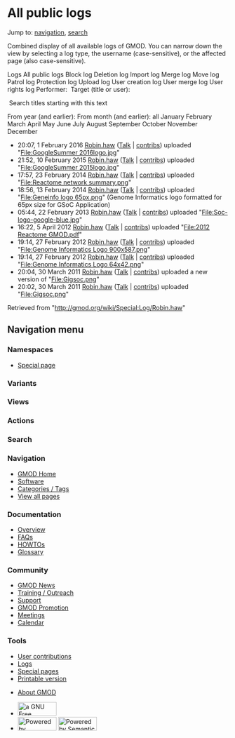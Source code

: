 <div id="mw-page-base" class="noprint">

</div>

<div id="mw-head-base" class="noprint">

</div>

<div id="content" class="mw-body" role="main">

<span id="top"></span>

<div id="mw-js-message" style="display:none;">

</div>



# <span dir="auto">All public logs</span>

<div id="bodyContent">

<div id="contentSub">

</div>

<div id="jump-to-nav" class="mw-jump">

Jump to: [navigation](#mw-navigation), [search](#p-search)

</div>

<div id="mw-content-text">

Combined display of all available logs of GMOD. You can narrow down the
view by selecting a log type, the username (case-sensitive), or the
affected page (also case-sensitive).

Logs All public logs Block log Deletion log Import log Merge log Move
log Patrol log Protection log Upload log User creation log User merge
log User rights log <span style="white-space: nowrap">Performer: </span>
<span style="white-space: nowrap">Target (title or user): </span>

 Search titles starting with this text

From year (and earlier): From month (and earlier): all January February
March April May June July August September October November December

- 20:07, 1 February 2016
  <a href="/wiki/User:Robin.haw" class="mw-userlink"
  title="User:Robin.haw">Robin.haw</a>
  <span class="mw-usertoollinks">(<a
  href="/mediawiki/index.php?title=User_talk:Robin.haw&amp;action=edit&amp;redlink=1"
  class="new" title="User talk:Robin.haw (page does not exist)">Talk</a>
  \|
  [contribs](/wiki/Special:Contributions/Robin.haw "Special:Contributions/Robin.haw"))</span>
  uploaded "[File:GoogleSummer
  2016logo.jpg](/wiki/File:GoogleSummer_2016logo.jpg "File:GoogleSummer 2016logo.jpg")"
- 21:52, 10 February 2015
  <a href="/wiki/User:Robin.haw" class="mw-userlink"
  title="User:Robin.haw">Robin.haw</a>
  <span class="mw-usertoollinks">(<a
  href="/mediawiki/index.php?title=User_talk:Robin.haw&amp;action=edit&amp;redlink=1"
  class="new" title="User talk:Robin.haw (page does not exist)">Talk</a>
  \|
  [contribs](/wiki/Special:Contributions/Robin.haw "Special:Contributions/Robin.haw"))</span>
  uploaded "[File:GoogleSummer
  2015logo.jpg](/wiki/File:GoogleSummer_2015logo.jpg "File:GoogleSummer 2015logo.jpg")"
- 17:57, 23 February 2014
  <a href="/wiki/User:Robin.haw" class="mw-userlink"
  title="User:Robin.haw">Robin.haw</a>
  <span class="mw-usertoollinks">(<a
  href="/mediawiki/index.php?title=User_talk:Robin.haw&amp;action=edit&amp;redlink=1"
  class="new" title="User talk:Robin.haw (page does not exist)">Talk</a>
  \|
  [contribs](/wiki/Special:Contributions/Robin.haw "Special:Contributions/Robin.haw"))</span>
  uploaded "[File:Reactome network
  summary.png](/wiki/File:Reactome_network_summary.png "File:Reactome network summary.png")"
- 18:56, 13 February 2014
  <a href="/wiki/User:Robin.haw" class="mw-userlink"
  title="User:Robin.haw">Robin.haw</a>
  <span class="mw-usertoollinks">(<a
  href="/mediawiki/index.php?title=User_talk:Robin.haw&amp;action=edit&amp;redlink=1"
  class="new" title="User talk:Robin.haw (page does not exist)">Talk</a>
  \|
  [contribs](/wiki/Special:Contributions/Robin.haw "Special:Contributions/Robin.haw"))</span>
  uploaded "[File:Geneinfo logo
  65px.png](/wiki/File:Geneinfo_logo_65px.png "File:Geneinfo logo 65px.png")"
  <span class="comment">(Genome Informatics logo formatted for 65px size
  for GSoC Application)</span>
- 05:44, 22 February 2013
  <a href="/wiki/User:Robin.haw" class="mw-userlink"
  title="User:Robin.haw">Robin.haw</a>
  <span class="mw-usertoollinks">(<a
  href="/mediawiki/index.php?title=User_talk:Robin.haw&amp;action=edit&amp;redlink=1"
  class="new" title="User talk:Robin.haw (page does not exist)">Talk</a>
  \|
  [contribs](/wiki/Special:Contributions/Robin.haw "Special:Contributions/Robin.haw"))</span>
  uploaded
  "[File:Soc-logo-google-blue.jpg](/wiki/File:Soc-logo-google-blue.jpg "File:Soc-logo-google-blue.jpg")"
- 16:22, 5 April 2012 <a href="/wiki/User:Robin.haw" class="mw-userlink"
  title="User:Robin.haw">Robin.haw</a>
  <span class="mw-usertoollinks">(<a
  href="/mediawiki/index.php?title=User_talk:Robin.haw&amp;action=edit&amp;redlink=1"
  class="new" title="User talk:Robin.haw (page does not exist)">Talk</a>
  \|
  [contribs](/wiki/Special:Contributions/Robin.haw "Special:Contributions/Robin.haw"))</span>
  uploaded "[File:2012 Reactome
  GMOD.pdf](/wiki/File:2012_Reactome_GMOD.pdf "File:2012 Reactome GMOD.pdf")"
- 19:14, 27 February 2012
  <a href="/wiki/User:Robin.haw" class="mw-userlink"
  title="User:Robin.haw">Robin.haw</a>
  <span class="mw-usertoollinks">(<a
  href="/mediawiki/index.php?title=User_talk:Robin.haw&amp;action=edit&amp;redlink=1"
  class="new" title="User talk:Robin.haw (page does not exist)">Talk</a>
  \|
  [contribs](/wiki/Special:Contributions/Robin.haw "Special:Contributions/Robin.haw"))</span>
  uploaded "[File:Genome Informatics Logo
  900x587.png](/wiki/File:Genome_Informatics_Logo_900x587.png "File:Genome Informatics Logo 900x587.png")"
- 19:14, 27 February 2012
  <a href="/wiki/User:Robin.haw" class="mw-userlink"
  title="User:Robin.haw">Robin.haw</a>
  <span class="mw-usertoollinks">(<a
  href="/mediawiki/index.php?title=User_talk:Robin.haw&amp;action=edit&amp;redlink=1"
  class="new" title="User talk:Robin.haw (page does not exist)">Talk</a>
  \|
  [contribs](/wiki/Special:Contributions/Robin.haw "Special:Contributions/Robin.haw"))</span>
  uploaded "[File:Genome Informatics Logo
  64x42.png](/wiki/File:Genome_Informatics_Logo_64x42.png "File:Genome Informatics Logo 64x42.png")"
- 20:04, 30 March 2011
  <a href="/wiki/User:Robin.haw" class="mw-userlink"
  title="User:Robin.haw">Robin.haw</a>
  <span class="mw-usertoollinks">(<a
  href="/mediawiki/index.php?title=User_talk:Robin.haw&amp;action=edit&amp;redlink=1"
  class="new" title="User talk:Robin.haw (page does not exist)">Talk</a>
  \|
  [contribs](/wiki/Special:Contributions/Robin.haw "Special:Contributions/Robin.haw"))</span>
  uploaded a new version of
  "[File:Gigsoc.png](/wiki/File:Gigsoc.png "File:Gigsoc.png")"
- 20:02, 30 March 2011
  <a href="/wiki/User:Robin.haw" class="mw-userlink"
  title="User:Robin.haw">Robin.haw</a>
  <span class="mw-usertoollinks">(<a
  href="/mediawiki/index.php?title=User_talk:Robin.haw&amp;action=edit&amp;redlink=1"
  class="new" title="User talk:Robin.haw (page does not exist)">Talk</a>
  \|
  [contribs](/wiki/Special:Contributions/Robin.haw "Special:Contributions/Robin.haw"))</span>
  uploaded "[File:Gigsoc.png](/wiki/File:Gigsoc.png "File:Gigsoc.png")"

</div>

<div class="printfooter">

Retrieved from "<http://gmod.org/wiki/Special:Log/Robin.haw>"

</div>

<div id="catlinks" class="catlinks catlinks-allhidden">

</div>

<div class="visualClear">

</div>

</div>

</div>

<div id="mw-navigation">

## Navigation menu

<div id="mw-head">



<div id="left-navigation">

<div id="p-namespaces" class="vectorTabs" role="navigation"
aria-labelledby="p-namespaces-label">

### Namespaces

- <span id="ca-nstab-special">[Special
  page](/wiki/Special:Log/Robin.haw "This is a special page, you cannot edit the page itself")</span>

</div>

<div id="p-variants" class="vectorMenu emptyPortlet" role="navigation"
aria-labelledby="p-variants-label">

### 

### Variants[](#)

<div class="menu">

</div>

</div>

</div>

<div id="right-navigation">

<div id="p-views" class="vectorTabs emptyPortlet" role="navigation"
aria-labelledby="p-views-label">

### Views

</div>

<div id="p-cactions" class="vectorMenu emptyPortlet" role="navigation"
aria-labelledby="p-cactions-label">

### Actions[](#)

<div class="menu">

</div>

</div>

<div id="p-search" role="search">

### Search

<div id="simpleSearch">

</div>

</div>

</div>

</div>

<div id="mw-panel">

<div id="p-logo" role="banner">

<a href="/wiki/Main_Page"
style="background-image: url(http://gmod.org/images/GMOD-cogs.png);"
title="Visit the main page"></a>

</div>

<div id="p-Navigation" class="portal" role="navigation"
aria-labelledby="p-Navigation-label">

### Navigation

<div class="body">

- <span id="n-GMOD-Home">[GMOD Home](/wiki/Main_Page)</span>
- <span id="n-Software">[Software](/wiki/GMOD_Components)</span>
- <span id="n-Categories-.2F-Tags">[Categories /
  Tags](/wiki/Categories)</span>
- <span id="n-View-all-pages">[View all
  pages](/wiki/Special:AllPages)</span>

</div>

</div>

<div id="p-Documentation" class="portal" role="navigation"
aria-labelledby="p-Documentation-label">

### Documentation

<div class="body">

- <span id="n-Overview">[Overview](/wiki/Overview)</span>
- <span id="n-FAQs">[FAQs](/wiki/Category:FAQ)</span>
- <span id="n-HOWTOs">[HOWTOs](/wiki/Category:HOWTO)</span>
- <span id="n-Glossary">[Glossary](/wiki/Glossary)</span>

</div>

</div>

<div id="p-Community" class="portal" role="navigation"
aria-labelledby="p-Community-label">

### Community

<div class="body">

- <span id="n-GMOD-News">[GMOD News](/wiki/GMOD_News)</span>
- <span id="n-Training-.2F-Outreach">[Training /
  Outreach](/wiki/Training_and_Outreach)</span>
- <span id="n-Support">[Support](/wiki/Support)</span>
- <span id="n-GMOD-Promotion">[GMOD
  Promotion](/wiki/GMOD_Promotion)</span>
- <span id="n-Meetings">[Meetings](/wiki/Meetings)</span>
- <span id="n-Calendar">[Calendar](/wiki/Calendar)</span>

</div>

</div>

<div id="p-tb" class="portal" role="navigation"
aria-labelledby="p-tb-label">

### Tools

<div class="body">

- <span id="t-contributions">[User
  contributions](/wiki/Special:Contributions/Robin.haw "A list of contributions of this user")</span>
- <span id="t-log">[Logs](/wiki/Special:Log/Robin.haw)</span>
- <span id="t-specialpages"><a href="/wiki/Special:SpecialPages" accesskey="q"
  title="A list of all special pages [q]">Special pages</a></span>
- <span id="t-print"><a
  href="/mediawiki/index.php?title=Special:Log/Robin.haw&amp;printable=yes"
  rel="alternate" accesskey="p"
  title="Printable version of this page [p]">Printable version</a></span>

</div>

</div>

</div>

</div>

<div id="footer" role="contentinfo">

- <span id="footer-places-about">[About
  GMOD](/wiki/GMOD:About "GMOD:About")</span>

<!-- -->

- <span id="footer-copyrightico">[<img src="http://www.gnu.org/graphics/gfdl-logo-small.png" width="88"
  height="31" alt="a GNU Free Documentation License" />](http://www.gnu.org/licenses/fdl-1.3.html)</span>
- <span id="footer-poweredbyico">[<img src="/mediawiki/skins/common/images/poweredby_mediawiki_88x31.png"
  width="88" height="31" alt="Powered by MediaWiki" />](//www.mediawiki.org/)
  [<img
  src="/mediawiki/extensions/SemanticMediaWiki/includes/../resources/images/smw_button.png"
  width="88" height="31" alt="Powered by Semantic MediaWiki" />](https://www.semantic-mediawiki.org/wiki/Semantic_MediaWiki)</span>

<div style="clear:both">

</div>

</div>
